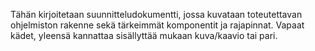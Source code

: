 Tähän kirjoitetaan suunnitteludokumentti, jossa kuvataan toteutettavan ohjelmiston rakenne sekä tärkeimmät komponentit ja rajapinnat. Vapaat kädet, yleensä kannattaa sisällyttää mukaan kuva/kaavio tai pari. 

